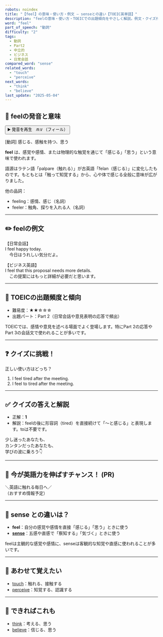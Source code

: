 ```yaml
---
robots: noindex
title: "【feel】の意味・使い方・例文 ― senseとの違い【TOEIC英単語】"
description: "feelの意味・使い方・TOEICでの出題傾向をやさしく解説。例文・クイズ付きでsenseとの違いもわかりやすく学べます。"
word: "feel"
part_of_speech: "動詞"
difficulty: "2"
tags:
  - 動詞
  - Part2
  - 中立的
  - ビジネス
  - 日常会話
compared_word: "sense"
related_words:
  - "touch"
  - "perceive"
next_words:
  - "think"
  - "believe"
last_update: "2025-05-04"
---
```


## 🔰 feelの発音と意味

<button class="play-audio" onclick="playTTS('feel')">
  <span class="play-audio-main">
    ▶️ 発音を再生　/fiːl/
  </span>
  <span class="play-audio-sub">
    （フィール）
  </span>
</button>

[動詞] 感じる、感触を持つ、思う

**feel** は、感覚や感情、または物理的な触覚を通じて「感じる」「思う」という意味で使われます。

語源はラテン語「palpare（触れる）」が古英語「felan（感じる）」に変化したものです。もともとは「触って知覚する」から、心や体で感じる全般に意味が広がりました。

他の品詞：  
- feeling：感情、感じ（名詞）
- feeler：触角、探りを入れる人（名詞）

---

## ✏️ feelの例文

【日常会話】  
I feel happy today.  
　今日はうれしい気分だよ。

【ビジネス英語】  
I feel that this proposal needs more details.  
　この提案にはもっと詳細が必要だと思います。

---

## 🎯 TOEICの出題頻度と傾向

- 難易度：★★☆☆☆
- 出題パート：Part 2（日常会話や意見表明の応答で頻出）

TOEICでは、感情や意見を述べる場面でよく登場します。特にPart 2の応答やPart 3の会話文で使われることが多いです。

---

## ❓ クイズに挑戦！

正しい使い方はどっち？

1. I feel tired after the meeting.  
2. I feel to tired after the meeting.

---

## ✅ クイズの答えと解説

- 正解：**1**
- 解説：feelの後に形容詞（tired）を直接続けて「～と感じる」と表現します。toは不要です。

少し迷ったあなたも、  
カンタンだったあなたも、  
学びの波に乗ろう👇️

---

## 🚀 今が英語力を伸ばすチャンス！ (PR)

<div class="info-center">
＼英語に触れる毎日へ／<br>  
（おすすめ情報予定）
</div>

---

## 🤔  sense との違いは？

- **feel**：自分の感覚や感情を直接「感じる」「思う」ときに使う
- **[sense](/word/sense/)**：五感や直感で「察知する」「気づく」ときに使う

feelは主観的な感覚や感情に、senseは客観的な知覚や直感に使われることが多いです。

---

## 🧩 あわせて覚えたい

- [touch](/word/touch/)：触れる、接触する
- [perceive](/word/perceive/)：知覚する、認識する

---

## 📖 できればこれも

- [think](/word/think/)：考える、思う
- [believe](/word/believe/)：信じる、思う

<!-- cvid: aid01_bid34 -->
